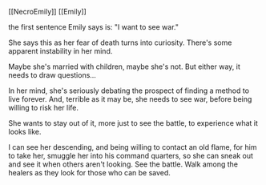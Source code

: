[[NecroEmily]] [[Emily]]


the first sentence Emily says is:
"I want to see war."

She says this as her fear of death turns into curiosity. There's some apparent instability in her mind. 

Maybe she's married with children, maybe she's not. But either way, it needs to draw questions...

In her mind, she's seriously debating the prospect of finding a method to live forever. And, terrible as it may be, she needs to see war, before being willing to risk her life. 

She wants to stay out of it, more just to see the battle, to experience what it looks like.

I can see her descending, and being willing to contact an old flame, for him to take her, smuggle her into his command quarters, so she can sneak out and see it when others aren't looking. See the battle. Walk among the healers as they look for those who can be saved.